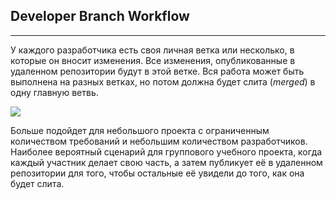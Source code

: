 ## **Developer Branch Workflow**
---
У каждого разработчика есть своя личная ветка или несколько, в которые он вносит изменения. Все изменения, опубликованные в удаленном репозитории будут в этой ветке. Вся работа может быть выполнена на разных ветках, но потом должна будет слита (*merged*) в одну главную ветвь.

![](https://lms.skillfactory.ru/assets/courseware/v1/e593e355f814a2123b2f5f67da4b2571/asset-v1:SkillFactory+PHP-3.0+2020+type@asset+block/PHP_5.11.2.png)

Больше подойдет для небольшого проекта с ограниченным количеством требований и небольшим количеством разработчиков. Наиболее вероятный сценарий для группового учебного проекта, когда каждый участник делает свою часть, а затем публикует её в удаленном репозитории для того, чтобы остальные её увидели до того, как она будет слита.